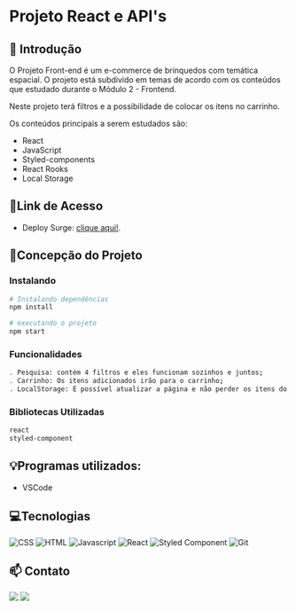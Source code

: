 # **Projeto React e API's**

## 📖 Introdução 

O Projeto Front-end é um e-commerce de brinquedos com temática espacial. O projeto está subdivido em temas de acordo com os conteúdos que estudado durante o Módulo 2 - Frontend.

Neste projeto terá filtros e a possibilidade de colocar os itens no carrinho.

Os conteúdos principais  a serem estudados são:

- React
- JavaScript
- Styled-components
- React Rooks
- Local Storage

## 🔗Link de Acesso
- Deploy Surge: [clique aqui!](https://italorochaoliveira.github.io/projeto-frontendreact.github.io/).

## 📄Concepção do Projeto

### Instalando
```bash
# Instalando dependências
npm install

# executando o projeto
npm start
```

### Funcionalidades
```bash
. Pesquisa: contém 4 filtros e eles funcionam sozinhos e juntos;
. Carrinho: Os itens adicionados irão para o carrinho;
. LocalStorage: É possível atualizar a página e não perder os itens do carrinho.
```

### Bibliotecas Utilizadas

```bash
react
styled-component
```

## 💡Programas utilizados:
- VSCode

## 💻Tecnologias 

![CSS](https://img.shields.io/badge/CSS3-1572B6?style=for-the-badge&logo=css3&logoColor=white)
![HTML](https://img.shields.io/badge/HTML5-E34F26?style=for-the-badge&logo=html5&logoColor=white)
![Javascript](https://img.shields.io/badge/JavaScript-323330?style=for-the-badge&logo=javascript&logoColor=F7DF1E)
![React](https://img.shields.io/badge/React-20232A?style=for-the-badge&logo=react&logoColor=61DAFB)
![Styled Component](https://img.shields.io/badge/styled_component-white?style=for-the-badge&logo=styled-components&logoColor=pink)
![Git](https://img.shields.io/badge/GIT-E44C30?style=for-the-badge&logo=git&logoColor=white)

## 📫 Contato

 <a href = "mailto:italo.rocha.de.oliveira@gmail.com"><img src="https://img.shields.io/badge/-Gmail-%23333?style=for-the-badge&logo=gmail&logoColor=white" alvo ="_blank"></a>
  <a href="https://www.linkedin.com/in/italorochaoliveira/" target="_blank"><img src="https://img.shields.io/badge/-LinkedIn-%230077B5?style=for-the-badge&logo=linkedin&logoColor=white" target="_blank"></a>
